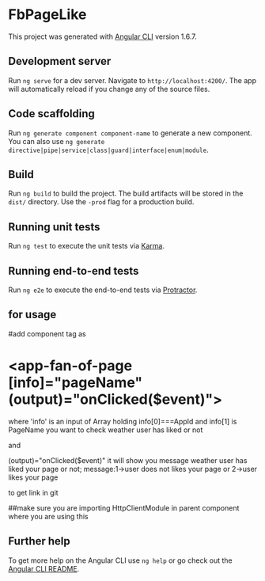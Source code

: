 # FbPageLike

This project was generated with [Angular CLI](https://github.com/angular/angular-cli) version 1.6.7.

## Development server

Run `ng serve` for a dev server. Navigate to `http://localhost:4200/`. The app will automatically reload if you change any of the source files.

## Code scaffolding

Run `ng generate component component-name` to generate a new component. You can also use `ng generate directive|pipe|service|class|guard|interface|enum|module`.

## Build

Run `ng build` to build the project. The build artifacts will be stored in the `dist/` directory. Use the `-prod` flag for a production build.

## Running unit tests

Run `ng test` to execute the unit tests via [Karma](https://karma-runner.github.io).

## Running end-to-end tests

Run `ng e2e` to execute the end-to-end tests via [Protractor](http://www.protractortest.org/).

## for usage 
  #add component tag as

#    <app-fan-of-page [info]="pageName"  (output)="onClicked($event)"></app-fan-of-page>
where 'info' is an input of Array holding info[0]===AppId
and info[1] is PageName you want to check weather user has liked or not

and 

(output)="onClicked($event)"
it will show you message weather user has liked your page or not;
message:1->user does not likes your page
           or
        2->user likes your page


to get link in git 

##make sure you are importing
HttpClientModule in parent component where you are using this

## Further help

To get more help on the Angular CLI use `ng help` or go check out the [Angular CLI README](https://github.com/angular/angular-cli/blob/master/README.md).
